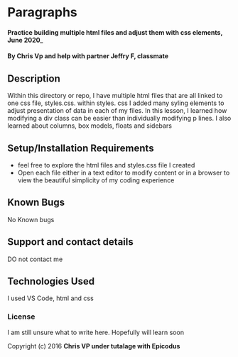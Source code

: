# Paragraphs

#### Practice building multiple html files and adjust them with css elements, June 2020_

#### By Chris Vp and help with partner Jeffry F, classmate
## Description

Within this directory or repo, I have multiple html files that are all linked to one css file, styles.css.  within styles. css I added many syling elements to adjust presentation of data in each of my files. In this lesson, I learned how modifying a div class can be easier than individually modifying p lines.  I also learned about columns, box models, floats and sidebars

## Setup/Installation Requirements

* feel free to explore the html files and styles.css file I created
* Open each file either in a text editor to modify content or in a browser to view the beautiful simplicity of my coding experience



## Known Bugs

No Known bugs

## Support and contact details

DO not contact me

## Technologies Used

I used VS Code, html and css

### License

I am still unsure what to write here. Hopefully will learn soon

Copyright (c) 2016 **Chris VP under tutalage with Epicodus**